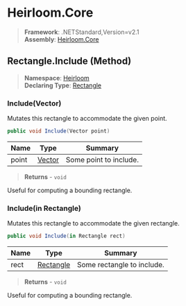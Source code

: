 # Heirloom.Core

> **Framework**: .NETStandard,Version=v2.1  
> **Assembly**: [Heirloom.Core][0]

## Rectangle.Include (Method)

> **Namespace**: [Heirloom][0]  
> **Declaring Type**: [Rectangle][1]

### Include(Vector)

Mutates this rectangle to accommodate the given point.

```cs
public void Include(Vector point)
```

| Name  | Type        | Summary                |
|-------|-------------|------------------------|
| point | [Vector][2] | Some point to include. |

> **Returns** - `void`

Useful for computing a bounding rectangle.

### Include(in Rectangle)

Mutates this rectangle to accommodate the given rectangle.

```cs
public void Include(in Rectangle rect)
```

| Name | Type           | Summary                    |
|------|----------------|----------------------------|
| rect | [Rectangle][1] | Some rectangle to include. |

> **Returns** - `void`

Useful for computing a bounding rectangle.

[0]: ../../../Heirloom.Core.md
[1]: ../Rectangle.md
[2]: ../Vector.md

